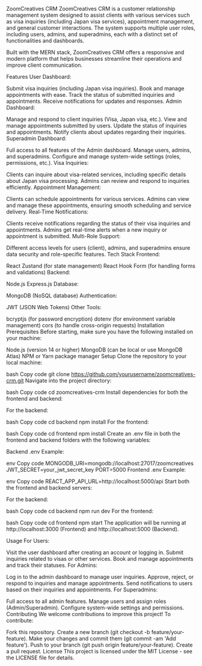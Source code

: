 ZoomCreatives CRM
ZoomCreatives CRM is a customer relationship management system designed to assist clients with various services such as visa inquiries (including Japan visa services), appointment management, and general customer interactions. The system supports multiple user roles, including users, admins, and superadmins, each with a distinct set of functionalities and dashboards.

Built with the MERN stack, ZoomCreatives CRM offers a responsive and modern platform that helps businesses streamline their operations and improve client communication.

Features
User Dashboard:

Submit visa inquiries (including Japan visa inquiries).
Book and manage appointments with ease.
Track the status of submitted inquiries and appointments.
Receive notifications for updates and responses.
Admin Dashboard:

Manage and respond to client inquiries (Visa, Japan visa, etc.).
View and manage appointments submitted by users.
Update the status of inquiries and appointments.
Notify clients about updates regarding their inquiries.
Superadmin Dashboard:

Full access to all features of the Admin dashboard.
Manage users, admins, and superadmins.
Configure and manage system-wide settings (roles, permissions, etc.).
Visa Inquiries:

Clients can inquire about visa-related services, including specific details about Japan visa processing.
Admins can review and respond to inquiries efficiently.
Appointment Management:

Clients can schedule appointments for various services.
Admins can view and manage these appointments, ensuring smooth scheduling and service delivery.
Real-Time Notifications:

Clients receive notifications regarding the status of their visa inquiries and appointments.
Admins get real-time alerts when a new inquiry or appointment is submitted.
Multi-Role Support:

Different access levels for users (client), admins, and superadmins ensure data security and role-specific features.
Tech Stack
Frontend:

React
Zustand (for state management)
React Hook Form (for handling forms and validations)
Backend:

Node.js
Express.js
Database:

MongoDB (NoSQL database)
Authentication:

JWT (JSON Web Tokens)
Other Tools:

bcryptjs (for password encryption)
dotenv (for environment variable management)
cors (to handle cross-origin requests)
Installation
Prerequisites
Before starting, make sure you have the following installed on your machine:

Node.js (version 14 or higher)
MongoDB (can be local or use MongoDB Atlas)
NPM or Yarn package manager
Setup
Clone the repository to your local machine:

bash
Copy code
git clone https://github.com/yourusername/zoomcreatives-crm.git
Navigate into the project directory:

bash
Copy code
cd zoomcreatives-crm
Install dependencies for both the frontend and backend:

For the backend:

bash
Copy code
cd backend
npm install
For the frontend:

bash
Copy code
cd frontend
npm install
Create an .env file in both the frontend and backend folders with the following variables:

Backend .env Example:

env
Copy code
MONGODB_URI=mongodb://localhost:27017/zoomcreatives
JWT_SECRET=your_jwt_secret_key
PORT=5000
Frontend .env Example:

env
Copy code
REACT_APP_API_URL=http://localhost:5000/api
Start both the frontend and backend servers:

For the backend:

bash
Copy code
cd backend
npm run dev
For the frontend:

bash
Copy code
cd frontend
npm start
The application will be running at http://localhost:3000 (Frontend) and http://localhost:5000 (Backend).

Usage
For Users:

Visit the user dashboard after creating an account or logging in.
Submit inquiries related to visas or other services.
Book and manage appointments and track their statuses.
For Admins:

Log in to the admin dashboard to manage user inquiries.
Approve, reject, or respond to inquiries and manage appointments.
Send notifications to users based on their inquiries and appointments.
For Superadmins:

Full access to all admin features.
Manage users and assign roles (Admin/Superadmin).
Configure system-wide settings and permissions.
Contributing
We welcome contributions to improve this project! To contribute:

Fork this repository.
Create a new branch (git checkout -b feature/your-feature).
Make your changes and commit them (git commit -am 'Add feature').
Push to your branch (git push origin feature/your-feature).
Create a pull request.
License
This project is licensed under the MIT License - see the LICENSE file for details.